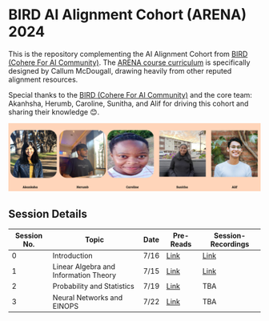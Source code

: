# BIRD AI Alignment Cohort (ARENA) 2024 

This is the repository complementing the AI Alignment Cohort from [BIRD (Cohere For AI Community)](https://share.hsforms.com/10OrjljwpQ52ILJA6ftENIwch5vw).
The [ARENA course curriculum](https://mango-ambulance-93a.notion.site/ARENA-Virtual-Resources-7934b3cbcfbf4f249acac8842f887a99) is specifically designed by Callum McDougall, drawing heavily from other reputed alignment resources.

Special thanks to the [BIRD (Cohere For AI Community)](https://share.hsforms.com/10OrjljwpQ52ILJA6ftENIwch5vw) and the core team: Akanhsha, Herumb, Caroline, Sunitha, and Alif for driving this cohort and sharing their knowledge 😊.

![](./img/img0.png)

## Session Details 

| Session No. | Topic                                 | Date  | Pre-Reads                                     | Session-Recordings                                                                                       |
|-------------|---------------------------------------|-------|----------------------------------------------|----------------------------------------------------------------------------------------------------------|
| 0           | Introduction                          | 7/16  | [Link](./session_pre_reads/Session0_Cohort_Kick-Off.pdf) | [Link](https://drive.google.com/file/d/1uVdl3ZxC5vy5IDLb8X1Dl4-BRwachRdN/view)                           |
| 1           | Linear Algebra and Information Theory | 7/15  | [Link](./session_pre_reads/Session1_Pre_Reads.pdf)     | [Link](https://drive.google.com/file/d/10jEtMnIQKPGtX2TQRLv5eRJlw83CrIgC/view?t=1394)                   |
| 2           | Probability and Statistics            | 7/19  | [Link](./session_pre_reads/Session2_Pre_Reads.pdf)     | TBA                                                                                                      |
| 3           | Neural Networks and EINOPS            | 7/22  | [Link](./session_pre_reads/Session3_Pre_Reads.pdf)     | TBA                                                                                                      |

